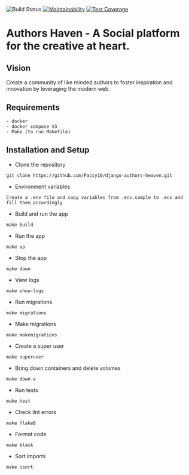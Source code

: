 ![Build Status](https://github.com/Paccy10/django-authors-heaven/actions/workflows/ci.yml/badge.svg)
[![Maintainability](https://api.codeclimate.com/v1/badges/34dd57e7c9850a09c6c5/maintainability)](https://codeclimate.com/github/Paccy10/django-authors-heaven/maintainability)
[![Test Coverage](https://api.codeclimate.com/v1/badges/34dd57e7c9850a09c6c5/test_coverage)](https://codeclimate.com/github/Paccy10/django-authors-heaven/test_coverage)

# Authors Haven - A Social platform for the creative at heart.

## Vision

Create a community of like minded authors to foster inspiration and innovation
by leveraging the modern web.

## Requirements

```
- docker
- docker compose V3
- Make (to run Makefile)
```

## Installation and Setup

- Clone the repository

```
git clone https://github.com/Paccy10/django-authors-heaven.git
```

- Environment variables

```
Create a .env file and copy variables from .env.sample to .env and fill them accordingly
```

- Build and run the app

```
make build
```

- Run the app

```
make up
```

- Stop the app

```
make down
```

- View logs

```
make show-logs
```

- Run migrations

```
make migrations
```

- Make migrations

```
make makemigrations
```

- Create a super user

```
make superuser
```

- Bring down containers and delete volumes

```
make down-v
```

- Run tests

```
make test
```

- Check lint errors

```
make flake8
```

- Format code

```
make black
```

- Sort imports

```
make isort
```
